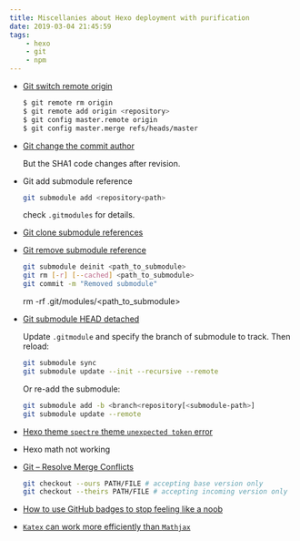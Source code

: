 ```yaml
---
title: Miscellanies about Hexo deployment with purification
date: 2019-03-04 21:45:59
tags: 
    - hexo
    - git
    - npm
---
```


- [Git switch remote origin](https://www.ethode.com/blog/git-change-remote-origin)
    ``` bash
    $ git remote rm origin
    $ git remote add origin <repository>
    $ git config master.remote origin
    $ git config master.merge refs/heads/master
    ```

- [Git change the commit author](https://stackoverflow.com/questions/3042437/how-to-change-the-commit-author-for-one-specific-commit/28845565)

    But the SHA1 code changes after revision.

- Git add submodule reference
    ``` bash
    git submodule add <repository<path>
    ```
    check `.gitmodules` for details.

- [Git clone submodule references](https://git-scm.com/book/en/v2/Git-Tools-Submodules)

- [Git remove submodule reference](https://gist.github.com/myusuf3/7f645819ded92bda6677)
    ``` bash
    git submodule deinit <path_to_submodule>
    git rm [-r] [--cached] <path_to_submodule>
    git commit -m "Removed submodule"
    ```
    rm -rf .git/modules/<path_to_submodule>

- [Git submodule HEAD detached](https://stackoverflow.com/questions/18770545/why-is-my-git-submodule-head-detached-from-master)

    Update `.gitmodule` and specify the branch of submodule to track.  Then reload:
    ``` bash
    git submodule sync
    git submodule update --init --recursive --remote
    ```
    Or re-add the submodule:
    ``` bash
    git submodule add -b <branch<repository[<submodule-path>]
    git submodule update --remote
    ```

- [Hexo theme `spectre` theme `unexpected token` error](https://github.com/neoFelhz/hexo-theme-spectre/issues/3)

- Hexo math not working

- [Git – Resolve Merge Conflicts](https://easyengine.io/tutorials/git/git-resolve-merge-conflicts)
    ``` bash
    git checkout --ours PATH/FILE # accepting base version only
    git checkout --theirs PATH/FILE # accepting incoming version only
    ```

- [How to use GitHub badges to stop feeling like a noob](https://medium.freecodecamp.org/how-to-use-badges-to-stop-feeling-like-a-noob-d4e6600d37d2)

- [`Katex` can work more efficiently than `Mathjax`](https://katex.org/#demo)